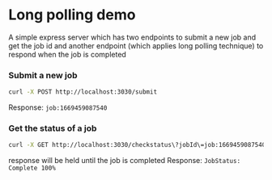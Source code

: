 # Long polling demo
A simple express server which has two endpoints to submit a new job and get the job id and another endpoint (which applies long polling technique) to respond when the job is completed


### Submit a new job  
```bash
curl -X POST http://localhost:3030/submit
```
Response: `job:1669459087540`

### Get the status of a job  
```bash
curl -X GET http://localhost:3030/checkstatus\?jobId\=job:1669459087540
```
response will be held until the job is completed
Response: `JobStatus: Complete 100%`

